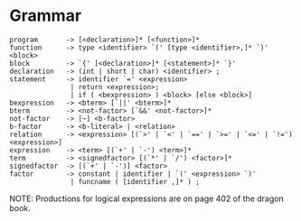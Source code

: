 





Grammar
=======

    program       -> [<declaration>]* [<function>]*
    function      -> type <identifier> `(' [type <identifier>,]* `)' <block>
    block         -> `{' [<declaration>]* [<statement>]* `}'
    declaration   -> (int | short | char) <identifier> ;
    statement     -> identifier `=' <expression>
                   | return <expression>;
                   | if ( <bexpression> ) <block> [else <block>]
    bexpression   -> <bterm> [`||' <bterm>]*
    bterm         -> <not-factor> [`&&' <not-factor>]*
    not-factor    -> [~] <b-factor>
    b-factor      -> <b-literal> | <relation>
    relation      -> <expression> [(`>' | `<' | `==' | `>=' | `<=' | `!=') <expression>]
    expression    -> <term> [(`+' | `-') <term>]*
    term          -> <signedfactor> [(`*' | `/') <factor>]*
    signedfactor  -> [(`+' | `-')] <factor>
    factor        -> constant | identifier | `(' <expression> `)'
                   | funcname ( [identifier ,]* ) ;


NOTE: Productions for logical expressions are on page 402 of the dragon book.
